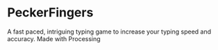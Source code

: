 # PeckerFingers
A fast paced, intriguing typing game to increase your typing speed and accuracy. Made with Processing
